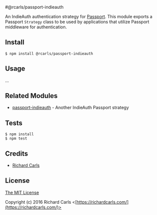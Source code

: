 #@rcarls/passport-indieauth

An IndieAuth authentication strategy for [Passport](http://passportjs.org/).
This module exports a Passport `Strategy` class to be used by applications that utilize Passport
middleware for authentication.

## Install

    $ npm install @rcarls/passport-indieauth

## Usage
...

## Related Modules
- [passport-indieauth](https://github.com/mko/passport-indieauth) - Another IndieAuth Passport strategy

## Tests

    $ npm install
    $ npm test

## Credits
- [Richard Carls](https://github.com/RichardCarls)

## License

[The MIT License](http://opensource.org/licenses/MIT)

Copyright (c) 2016 Richard Carls <[https://richardcarls.com/](https://richardcarls.com/)>
